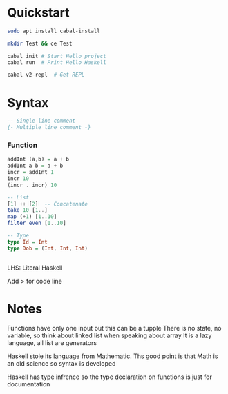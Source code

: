 
# Quickstart

```bash
sudo apt install cabal-install

mkdir Test && ce Test

cabal init # Start Hello project
cabal run  # Print Hello Haskell

cabal v2-repl  # Get REPL
```

# Syntax

```haskell
-- Single line comment
{- Multiple line comment -}
```

### Function

```haskell
addInt (a,b) = a + b
addInt a b = a + b
incr = addInt 1
incr 10
(incr . incr) 10

-- List
[1] ++ [2]  -- Concatenate
take 10 [1..]
map (+1) [1..10]
filter even [1..10]

-- Type
type Id = Int
type Dob = (Int, Int, Int)



```

LHS: Literal Haskell

Add > for code line

# Notes

Functions have only one input but this can be a tupple
There is no state, no variable, so think about linked list when speaking about array
It is a lazy language, all list are generators

Haskell stole its language from Mathematic. Ths good point is that Math is an old science so syntax is developed

Haskell has type infrence so the type declaration on functions is just for documentation


